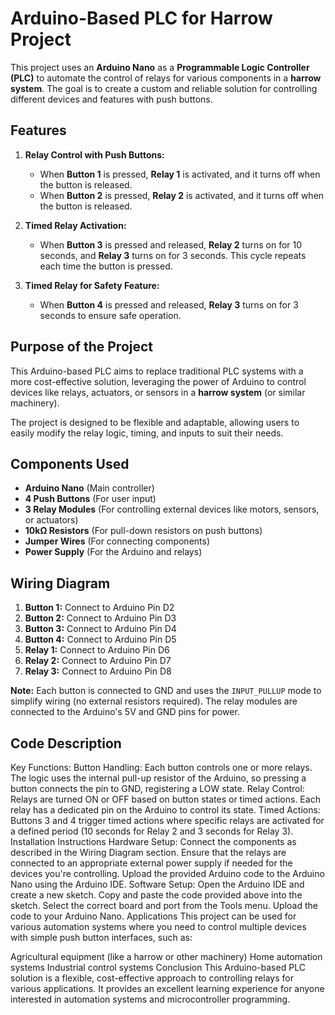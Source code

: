 # Arduino-Based PLC for Harrow Project

This project uses an **Arduino Nano** as a **Programmable Logic Controller (PLC)** to automate the control of relays for various components in a **harrow system**. The goal is to create a custom and reliable solution for controlling different devices and features with push buttons.

## Features

1. **Relay Control with Push Buttons:**
   - When **Button 1** is pressed, **Relay 1** is activated, and it turns off when the button is released.
   - When **Button 2** is pressed, **Relay 2** is activated, and it turns off when the button is released.

2. **Timed Relay Activation:**
   - When **Button 3** is pressed and released, **Relay 2** turns on for 10 seconds, and **Relay 3** turns on for 3 seconds. This cycle repeats each time the button is pressed.
   
3. **Timed Relay for Safety Feature:**
   - When **Button 4** is pressed and released, **Relay 3** turns on for 3 seconds to ensure safe operation.

## Purpose of the Project

This Arduino-based PLC aims to replace traditional PLC systems with a more cost-effective solution, leveraging the power of Arduino to control devices like relays, actuators, or sensors in a **harrow system** (or similar machinery).

The project is designed to be flexible and adaptable, allowing users to easily modify the relay logic, timing, and inputs to suit their needs.

## Components Used

- **Arduino Nano** (Main controller)
- **4 Push Buttons** (For user input)
- **3 Relay Modules** (For controlling external devices like motors, sensors, or actuators)
- **10kΩ Resistors** (For pull-down resistors on push buttons)
- **Jumper Wires** (For connecting components)
- **Power Supply** (For the Arduino and relays)

## Wiring Diagram

1. **Button 1:** Connect to Arduino Pin D2
2. **Button 2:** Connect to Arduino Pin D3
3. **Button 3:** Connect to Arduino Pin D4
4. **Button 4:** Connect to Arduino Pin D5
5. **Relay 1:** Connect to Arduino Pin D6
6. **Relay 2:** Connect to Arduino Pin D7
7. **Relay 3:** Connect to Arduino Pin D8

**Note:** Each button is connected to GND and uses the `INPUT_PULLUP` mode to simplify wiring (no external resistors required). The relay modules are connected to the Arduino's 5V and GND pins for power.

## Code Description

Key Functions:
Button Handling: Each button controls one or more relays. The logic uses the internal pull-up resistor of the Arduino, so pressing a button connects the pin to GND, registering a LOW state.
Relay Control: Relays are turned ON or OFF based on button states or timed actions. Each relay has a dedicated pin on the Arduino to control its state.
Timed Actions: Buttons 3 and 4 trigger timed actions where specific relays are activated for a defined period (10 seconds for Relay 2 and 3 seconds for Relay 3).
Installation Instructions
Hardware Setup:
Connect the components as described in the Wiring Diagram section.
Ensure that the relays are connected to an appropriate external power supply if needed for the devices you're controlling.
Upload the provided Arduino code to the Arduino Nano using the Arduino IDE.
Software Setup:
Open the Arduino IDE and create a new sketch.
Copy and paste the code provided above into the sketch.
Select the correct board and port from the Tools menu.
Upload the code to your Arduino Nano.
Applications
This project can be used for various automation systems where you need to control multiple devices with simple push button interfaces, such as:

Agricultural equipment (like a harrow or other machinery)
Home automation systems
Industrial control systems
Conclusion
This Arduino-based PLC solution is a flexible, cost-effective approach to controlling relays for various applications. It provides an excellent learning experience for anyone interested in automation systems and microcontroller programming.